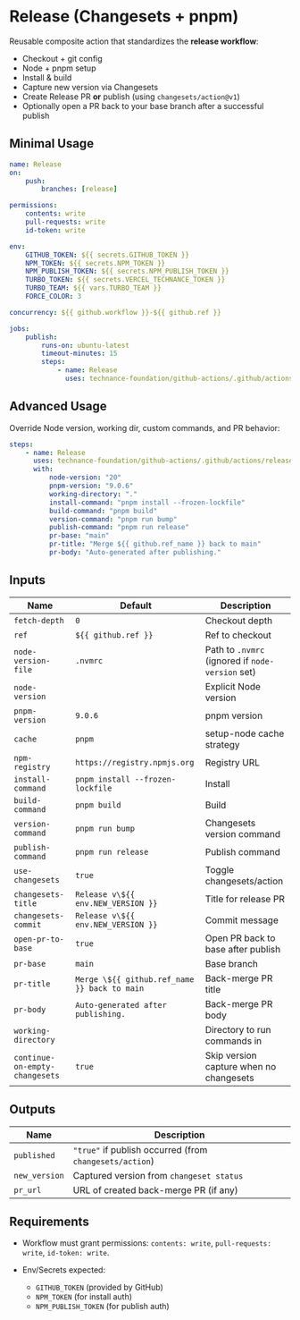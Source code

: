 # Release (Changesets + pnpm)

Reusable composite action that standardizes the **release workflow**:

-   Checkout + git config
-   Node + pnpm setup
-   Install & build
-   Capture new version via Changesets
-   Create Release PR **or** publish (using `changesets/action@v1`)
-   Optionally open a PR back to your base branch after a successful publish

## Minimal Usage

```yaml
name: Release
on:
    push:
        branches: [release]

permissions:
    contents: write
    pull-requests: write
    id-token: write

env:
    GITHUB_TOKEN: ${{ secrets.GITHUB_TOKEN }}
    NPM_TOKEN: ${{ secrets.NPM_TOKEN }}
    NPM_PUBLISH_TOKEN: ${{ secrets.NPM_PUBLISH_TOKEN }}
    TURBO_TOKEN: ${{ secrets.VERCEL_TECHNANCE_TOKEN }}
    TURBO_TEAM: ${{ vars.TURBO_TEAM }}
    FORCE_COLOR: 3

concurrency: ${{ github.workflow }}-${{ github.ref }}

jobs:
    publish:
        runs-on: ubuntu-latest
        timeout-minutes: 15
        steps:
            - name: Release
              uses: technance-foundation/github-actions/.github/actions/release@v1
```

## Advanced Usage

Override Node version, working dir, custom commands, and PR behavior:

```yaml
steps:
    - name: Release
      uses: technance-foundation/github-actions/.github/actions/release@v1
      with:
          node-version: "20"
          pnpm-version: "9.0.6"
          working-directory: "."
          install-command: "pnpm install --frozen-lockfile"
          build-command: "pnpm build"
          version-command: "pnpm run bump"
          publish-command: "pnpm run release"
          pr-base: "main"
          pr-title: "Merge ${{ github.ref_name }} back to main"
          pr-body: "Auto-generated after publishing."
```

## Inputs

| Name                           | Default                                      | Description                                      |
| ------------------------------ | -------------------------------------------- | ------------------------------------------------ |
| `fetch-depth`                  | `0`                                          | Checkout depth                                   |
| `ref`                          | `${{ github.ref }}`                          | Ref to checkout                                  |
| `node-version-file`            | `.nvmrc`                                     | Path to `.nvmrc` (ignored if `node-version` set) |
| `node-version`                 |                                              | Explicit Node version                            |
| `pnpm-version`                 | `9.0.6`                                      | pnpm version                                     |
| `cache`                        | `pnpm`                                       | setup-node cache strategy                        |
| `npm-registry`                 | `https://registry.npmjs.org`                 | Registry URL                                     |
| `install-command`              | `pnpm install --frozen-lockfile`             | Install                                          |
| `build-command`                | `pnpm build`                                 | Build                                            |
| `version-command`              | `pnpm run bump`                              | Changesets version command                       |
| `publish-command`              | `pnpm run release`                           | Publish command                                  |
| `use-changesets`               | `true`                                       | Toggle changesets/action                         |
| `changesets-title`             | `Release v\${{ env.NEW_VERSION }}`           | Title for release PR                             |
| `changesets-commit`            | `Release v\${{ env.NEW_VERSION }}`           | Commit message                                   |
| `open-pr-to-base`              | `true`                                       | Open PR back to base after publish               |
| `pr-base`                      | `main`                                       | Base branch                                      |
| `pr-title`                     | `Merge \${{ github.ref_name }} back to main` | Back-merge PR title                              |
| `pr-body`                      | `Auto-generated after publishing.`           | Back-merge PR body                               |
| `working-directory`            |                                              | Directory to run commands in                     |
| `continue-on-empty-changesets` | `true`                                       | Skip version capture when no changesets          |

## Outputs

| Name          | Description                                             |
| ------------- | ------------------------------------------------------- |
| `published`   | `"true"` if publish occurred (from `changesets/action`) |
| `new_version` | Captured version from `changeset status`                |
| `pr_url`      | URL of created back-merge PR (if any)                   |

## Requirements

-   Workflow must grant permissions: `contents: write`, `pull-requests: write`, `id-token: write`.
-   Env/Secrets expected:

    -   `GITHUB_TOKEN` (provided by GitHub)
    -   `NPM_TOKEN` (for install auth)
    -   `NPM_PUBLISH_TOKEN` (for publish auth)
